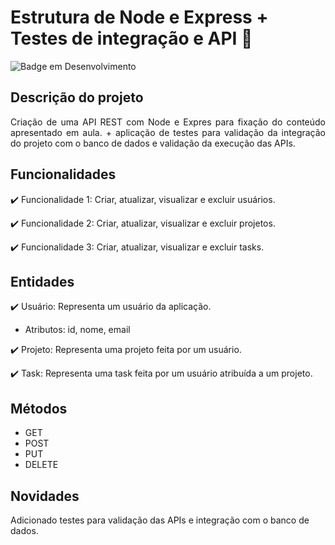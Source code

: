 # Estrutura de Node e Express + Testes de integração e API  :seedling:
![Badge em Desenvolvimento](http://img.shields.io/static/v1?label=STATUS&message=EM%20DESENVOLVIMENTO&color=GREEN&style=for-the-badge)

## Descrição do projeto 

<p align="justify">
  Criação de uma API REST com Node e Expres para fixação do conteúdo apresentado em aula.
  + aplicação de testes para validação da integração do projeto com o banco de dados e validação da execução das APIs.
</p>

## Funcionalidades

:heavy_check_mark: Funcionalidade 1: Criar, atualizar, visualizar e excluir usuários.

:heavy_check_mark: Funcionalidade 2: Criar, atualizar, visualizar e excluir projetos.

:heavy_check_mark: Funcionalidade 3: Criar, atualizar, visualizar e excluir tasks.

## Entidades

:heavy_check_mark: Usuário: Representa um usuário da aplicação.
   * Atributos: id, nome, email

:heavy_check_mark: Projeto: Representa uma projeto feita por um usuário.
   
:heavy_check_mark: Task: Representa uma task feita por um usuário atribuída a um projeto.

## Métodos

* GET
* POST
* PUT
* DELETE

## Novidades

Adicionado testes para validação das APIs e integração com o banco de dados.
